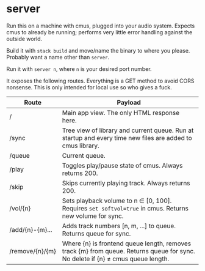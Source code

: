 # server

Run this on a machine with cmus, plugged into your audio system. Expects cmus to already be running; performs very little error handling against the outside world.

Build it with `stack build` and move/name the binary to where you please. Probably want a name other than `server`.

Run it with `server n`, where `n` is your desired port number.

It exposes the following routes. Everything is a GET method to avoid CORS nonsense. This is only intended for local use so who gives a fuck.

| Route          | Payload                                                                                                                        |
|----------------|--------------------------------------------------------------------------------------------------------------------------------|
|/               |Main app view. The only HTML response here.                                                                                     |
|/sync           |Tree view of library and current queue. Run at startup and every time new files are added to cmus library.                      |
|/queue          |Current queue.                                                                                                                  |
|/play           |Toggles play/pause state of cmus. Always returns 200.                                                                           |
|/skip           |Skips currently playing track. Always returns 200.                                                                              |
|/vol/{n}        |Sets playback volume to n ∈ [0, 100]. Requires `set softvol=true` in cmus. Returns new volume for sync.                         |
|/add/{n}-{m}... |Adds track numbers [n, m, ...] to queue. Returns queue for sync.                                                                |
|/remove/{n}/{m} |Where {n} is frontend queue length, removes track {m} from queue. Returns queue for sync. No delete if {n} ≠ cmus queue length. |

